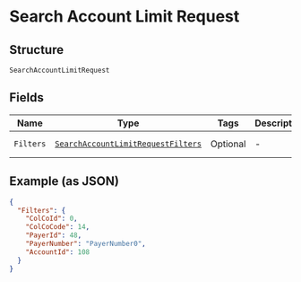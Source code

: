 
# Search Account Limit Request

## Structure

`SearchAccountLimitRequest`

## Fields

| Name | Type | Tags | Description | Getter | Setter |
|  --- | --- | --- | --- | --- | --- |
| `Filters` | [`SearchAccountLimitRequestFilters`](../../doc/models/search-account-limit-request-filters.md) | Optional | - | SearchAccountLimitRequestFilters getFilters() | setFilters(SearchAccountLimitRequestFilters filters) |

## Example (as JSON)

```json
{
  "Filters": {
    "ColCoId": 0,
    "ColCoCode": 14,
    "PayerId": 48,
    "PayerNumber": "PayerNumber0",
    "AccountId": 108
  }
}
```

